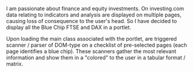 I am passionate about finance and equity investments. On investing.com data relating to indicators and analysis are displayed on multiple pages, causing loss of consequence to the user's head. So I have decided to display all the Blue Chip FTSE and DAX in a portlet.

Upon loading the main class associated with the portlet, are triggered scanner / parser of DOM-type on a checklist of pre-selected pages (each page identifies a blue chip). These scanners gather the most relevant information and show them in a "colored" to the user in a tabular format / matrix.